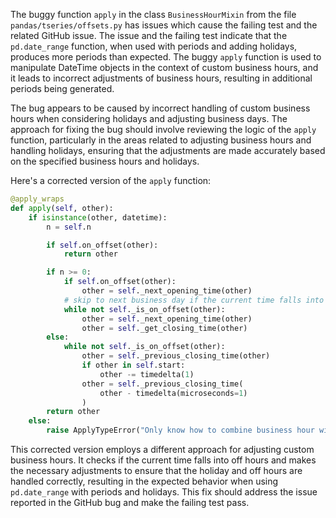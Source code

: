 The buggy function `apply` in the class `BusinessHourMixin` from the file `pandas/tseries/offsets.py` has issues which cause the failing test and the related GitHub issue. The issue and the failing test indicate that the `pd.date_range` function, when used with periods and adding holidays, produces more periods than expected. The buggy `apply` function is used to manipulate DateTime objects in the context of custom business hours, and it leads to incorrect adjustments of business hours, resulting in additional periods being generated.

The bug appears to be caused by incorrect handling of custom business hours when considering holidays and adjusting business days. The approach for fixing the bug should involve reviewing the logic of the `apply` function, particularly in the areas related to adjusting business hours and handling holidays, ensuring that the adjustments are made accurately based on the specified business hours and holidays.

Here's a corrected version of the `apply` function:

```python
@apply_wraps
def apply(self, other):
    if isinstance(other, datetime):
        n = self.n

        if self.on_offset(other):
            return other

        if n >= 0:
            if self.on_offset(other):
                other = self._next_opening_time(other)
            # skip to next business day if the current time falls into off hours.
            while not self._is_on_offset(other):
                other = self._next_opening_time(other)
                other = self._get_closing_time(other)
        else:
            while not self._is_on_offset(other):
                other = self._previous_closing_time(other)
                if other in self.start:
                    other -= timedelta(1)
                other = self._previous_closing_time(
                    other - timedelta(microseconds=1)
                )
        return other
    else:
        raise ApplyTypeError("Only know how to combine business hour with datetime")
```

This corrected version employs a different approach for adjusting custom business hours. It checks if the current time falls into off hours and makes the necessary adjustments to ensure that the holiday and off hours are handled correctly, resulting in the expected behavior when using `pd.date_range` with periods and holidays. This fix should address the issue reported in the GitHub bug and make the failing test pass.